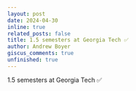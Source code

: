 ```yaml
---
layout: post
date: 2024-04-30
inline: true
related_posts: false
title: 1.5 semesters at Georgia Tech ✅
author: Andrew Boyer
giscus_comments: true
unfinished: true
---
```


1.5 semesters at Georgia Tech ✅
